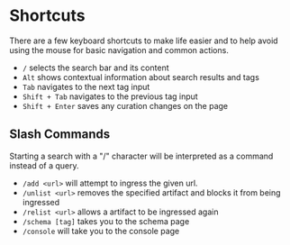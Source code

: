 # Shortcuts

There are a few keyboard shortcuts to make life easier and to help avoid using the mouse for basic navigation and common actions.

- `/` selects the search bar and its content
- `Alt` shows contextual information about search results and tags
- `Tab` navigates to the next tag input
- `Shift + Tab` navigates to the previous tag input
- `Shift + Enter` saves any curation changes on the page

## Slash Commands

Starting a search with a "/" character will be interpreted as a command instead of a query.

- `/add <url>` will attempt to ingress the given url.
- `/unlist <url>` removes the specified artifact and blocks it from being ingressed
- `/relist <url>` allows a artifact to be ingressed again
- `/schema [tag]` takes you to the schema page
- `/console` will take you to the console page
